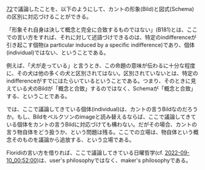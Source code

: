 [72](https://github.com/TomonariMASADA/didactic-fiesta/blob/main/072.md)で議論したことを、以下のようにして、カントの形象(Bild)と図式(Schema)の区別に対応づけることができる。

「形象それ自身は決して概念と完全に合致するものではない」(B181)とは、ここでの言い方をすれば、それに対して述語づけできるのは、特定のindifferenceが引き起こす個物(a particular induced by a specific indifference)であり、個体(individual)ではない、ということである。

例えば、「犬が走っている」と言うとき、この命題の意味が伝わるに十分な程度に、その犬は他の多くの犬と区別されてはない。区別されていないとは、特定のindifferenceがすでにはたらいているということである。つまり、そのときに見えている犬のBildが「概念と合致」するのではなく、Schemaが「概念と合致」する、ということである。

では、ここで議論してきている個体(individual)は、カントの言うBildなのだろうか。もし、Bildをベルクソンのimageと読み替えるならば、ここで議論してきている個体をカントの言うBildに対応づけても構わない。だがその場合、カントの言う物自体をどう扱うか、という問題は残る。ここでの立場は、物自体という概念そのものを議論から追放する、という立場である。

Floridiの言い方を借りれば、ここで議論してきている日曜哲学(cf. [2022-09-10_00:52:00](https://github.com/TomonariMASADA/didactic-fiesta/blob/main/random-notes/2022-09-10_00%3A52%3A00.md))は、user's philosophyではなく、maker's philosophyである。
